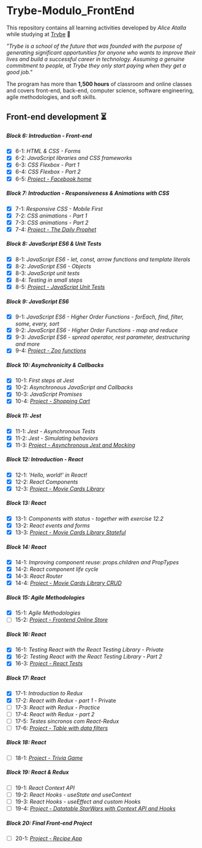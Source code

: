 # Trybe-Modulo_FrontEnd

This repository contains all learning activities developed by *Alice Atalla* while studying at [Trybe](https://www.betrybe.com/) :rocket:

*"Trybe is a school of the future that was founded with the purpose of generating significant opportunities for anyone who wants to improve their lives and build a successful career in technology. Assuming a genuine commitment to people, at Trybe they only start paying when they get a good job."*

The program has more than **1,500 hours** of classroom and online classes and covers front-end, back-end, computer science, software engineering, agile methodologies, and soft skills.

## Front-end development :hourglass_flowing_sand:
##### Block 6: Introduction - Front-end
- [x] 6-1: *HTML & CSS - Forms*
- [x] 6-2: *JavaScript libraries and CSS frameworks*
- [x] 6-3: *CSS Flexbox - Part 1*
- [x] 6-4: *CSS Flexbox - Part 2*
- [x] 6-5: *[Project - Facebook home](https://github.com/AliceAAtalla/project-facebook-signup)*
##### Block 7: Introduction - Responsiveness & Animations with CSS
- [x] 7-1: *Responsive CSS - Mobile First*
- [x] 7-2: *CSS animations - Part 1*
- [x] 7-3: *CSS animations - Part 2*
- [x] 7-4: *[Project - The Daily Prophet](https://github.com/tryber/sd-04-block7-project-daily-prophet/pull/52)*
##### Block 8: JavaScript ES6 & Unit Tests
- [x] 8-1: *JavaScript ES6 - let, const, arrow functions and template literals*
- [x] 8-2: *JavaScript ES6 - Objects*
- [x] 8-3: *JavaScript unit tests*
- [x] 8-4: *Testing in small steps*
- [x] 8-5: *[Project - JavaScript Unit Tests](https://github.com/tryber/sd-04-block8-project-js-unit-tests/pull/15)*
##### Block 9: JavaScript ES6
- [x] 9-1: *JavaScript ES6 - Higher Order Functions - forEach, find, filter, some, every, sort*
- [x] 9-2: *JavaScript ES6 - Higher Order Functions - map and reduce*
- [x] 9-3: *JavaScript ES6 - spread operator, rest parameter, destructuring and more*
- [x] 9-4: *[Project - Zoo functions](https://github.com/tryber/sd-04-block9-project-zoo-functions/pull/52)*
##### Block 10: Asynchronicity & Callbacks
- [x] 10-1: *First steps at Jest*
- [x] 10-2: *Asynchronous JavaScript and Callbacks*
- [x] 10-3: *JavaScript Promises*
- [x] 10-4: *[Project - Shopping Cart](https://github.com/tryber/sd-04-block10-project-shopping-cart/pull/42)*
##### Block 11: Jest
- [x] 11-1: *Jest - Asynchronous Tests*
- [x] 11-2: *Jest - Simulating behaviors*
- [x] 11-3: *[Project - Asynchronous Jest and Mocking](https://github.com/tryber/sd-04-block11-project-jest/pull/50)*
##### Block 12: Introduction - React
- [x] 12-1: *'Hello, world!' in React!*
- [x] 12-2: *React Components*
- [x] 12-3: *[Project - Movie Cards Library](https://github.com/tryber/sd-04-block11-project-movie-cards-library/pull/45)*
##### Block 13: React
- [x] 13-1: *Components with status - together with exercise 12.2*
- [x] 13-2: *React events and forms*
- [x] 13-3: *[Project - Movie Cards Library Stateful](https://github.com/tryber/sd-04-block12-project-movie-card-library-stateful)*
##### Block 14: React
- [x] 14-1: *Improving component reuse: props.children and PropTypes*
- [x] 14-2: *React component life cycle*
- [x] 14-3: *React Router*
- [x] 14-4: *[Project - Movie Cards Library CRUD](https://github.com/tryber/sd-04-project-movie-card-library-crud/pull/35)*
##### Block 15: Agile Methodologies
- [x] 15-1: *Agile Methodologies*
- [ ] 15-2: *[Project - Frontend Online Store]()*
##### Block 16: React
- [x] 16-1: *Testing React with the React Testing Library - Private*
- [x] 16-2: *Testing React with the React Testing Library - Part 2*
- [x] 16-3: *[Project - React Tests](https://github.com/tryber/sd-04-project-react-testing-library/pull/31)*
##### Block 17: React
- [x] 17-1: *Introduction to Redux*
- [x] 17-2: *React with Redux - part 1* - Private
- [ ] 17-3: *React with Redux - Practice*
- [ ] 17-4: *React with Redux - part 2*
- [ ] 17-5: *Testes síncronos com React-Redux*
- [ ] 17-6: *[Project - Table with data filters]()*
##### Block 18: React
- [ ] 18-1: *[Project - Trivia Game]()*
##### Block 19: React & Redux
- [ ] 19-1: *React Context API*
- [ ] 19-2: *React Hooks - useState and useContext*
- [ ] 19-3: *React Hooks - useEffect and custom Hooks*
- [ ] 19-4: *[Project - Datatable StarWars with Context API and Hooks]()*
##### Block 20: Final Front-end Project
- [ ] 20-1: *[Project - Recipe App]()*
